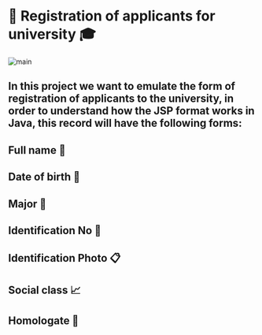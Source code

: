 # :bookmark_tabs: Registration of applicants for university :mortar_board:

![main](https://static.vecteezy.com/system/resources/previews/017/543/622/non_2x/academic-record-glyph-two-color-icon-vector.jpg)

## In this project we want to emulate the form of registration of applicants to the university, in order to understand how the JSP format works in Java, this record will have the following forms:

## Full name :page_facing_up:
## Date of birth :calendar:
## Major :construction_worker:
## Identification No :memo:
## Identification Photo :clipboard:
## Social class  :chart_with_upwards_trend:
## Homologate :eyes:
